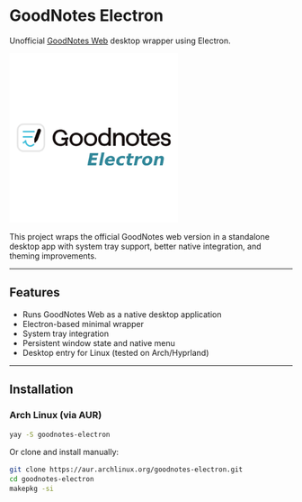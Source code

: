 # GoodNotes Electron

Unofficial [GoodNotes Web](https://web.goodnotes.com) desktop wrapper using Electron.

<img src="./goodnotes.png" alt="logo" width="300">

This project wraps the official GoodNotes web version in a standalone desktop app with system tray support, better native integration, and theming improvements.

---

## Features

- Runs GoodNotes Web as a native desktop application
- Electron-based minimal wrapper
- System tray integration
- Persistent window state and native menu
- Desktop entry for Linux (tested on Arch/Hyprland)

---

## Installation

### Arch Linux (via AUR)

```bash
yay -S goodnotes-electron
```

Or clone and install manually:

```bash
git clone https://aur.archlinux.org/goodnotes-electron.git
cd goodnotes-electron
makepkg -si
```


<!--
## AUR Packaging & Publishing

If you want to maintain or submit this to the AUR:

Make sure your PKGBUILD is updated.

Regenerate the .SRCINFO file using:

```bash
makepkg --printsrcinfo > .SRCINFO
```

Then commit and push:

```bash
git add PKGBUILD .SRCINFO
git commit -m "Update to version X.Y.Z"
git push
```

> This ensures the AUR package metadata remains in sync with the PKGBUILD.
-->
